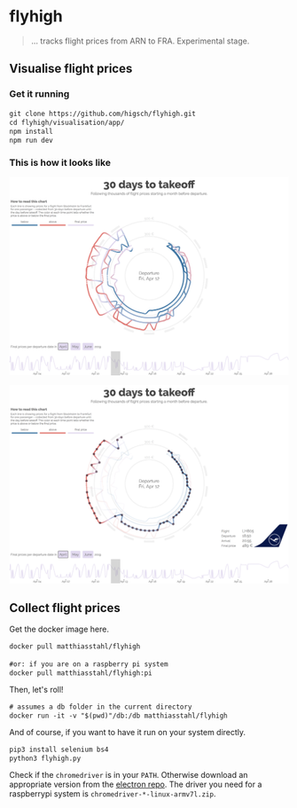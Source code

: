# flyhigh

>... tracks flight prices from ARN to FRA. Experimental stage.


## Visualise flight prices


### Get it running
```
git clone https://github.com/higsch/flyhigh.git
cd flyhigh/visualisation/app/
npm install
npm run dev
```

### This is how it looks like
![Screenshot_00](/visualisation/app/screenshot_00.png)


![Screenshot_01](/visualisation/app/screenshot_01.png)


## Collect flight prices
Get the docker image here.
```
docker pull matthiasstahl/flyhigh

#or: if you are on a raspberry pi system
docker pull matthiasstahl/flyhigh:pi
```

Then, let's roll!
```
# assumes a db folder in the current directory
docker run -it -v "$(pwd)"/db:/db matthiasstahl/flyhigh
```

And of course, if you want to have it run on your system directly.
```
pip3 install selenium bs4
python3 flyhigh.py
```
Check if the `chromedriver` is in your `PATH`. Otherwise download
an appropriate version from the [electron repo](https://github.com/electron/electron/releases).
The driver you need for a raspberrypi system is `chromedriver-*-linux-armv7l.zip`.
